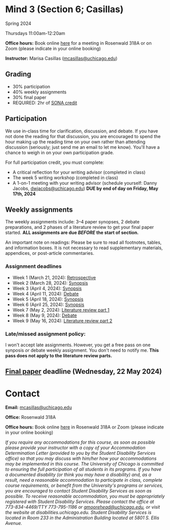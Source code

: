 # Mind 3 (Section 6; Casillas)

Spring 2024

Thursdays 11:00am-12:20am

**Office hours:** Book online [here](https://calendar.app.google/g3mwVsxEbQAZHoDT6) for a meeting in Rosenwald 318A or on Zoom (please indicate in your online booking)

**Instructor:** Marisa Casillas (mcasillas@uchicago.edu)

## Grading 

* 30% participation
* 40% weekly assignments
* 30% final paper
* REQUIRED: 2hr of [SONA credit](http://uchicago.sona-systems.com/)


## Participation

We use in-class time for clarification, discussion, and debate. If you have not done the reading for that discussion, you are encouraged to spend the hour making up the reading time on your own rather than attending discussion (seriously; just send me an email to let me know). You'll have a chance to weigh in on your own participation grade.

For full participation credit, you must complete:

* A critical reflection for your writing advisor (completed in class)
* The week 5 writing workshop (completed in class)
* A 1-on-1 meeting with your writing advisor (schedule yourself: Danny Jacobs, dwjacobs@uchicago.edu) **DUE by end of day on Friday, May 17th, 2024**


## Weekly assignments

The weekly assignments include: 3–4 paper synopses, 2 debate preparations, and 2 phases of a literature review to get your final paper started.  **ALL assignments are due _BEFORE_ the start of section.**

An important note on readings: Please be sure to read all footnotes, tables, and information boxes. It is not necessary to read supplementary materials, appendices, or post-article commentaries.

### Assignment deadlines

* Week 1 (March 21, 2024): [Retrospective](../course_instructions/retrospective/)
* Week 2 (March 28, 2024): [Synopsis](../course_instructions/wkly-syn/)
* Week 3 (April 4, 2024): [Synopsis](../course_instructions/wkly-syn/)
* Week 4 (April 11, 2024): [Debate](../course_instructions/wkly-debate/)
* Week 5 (April 18, 2024): [Synopsis](../course_instructions/wkly-syn/)
* Week 6 (April 25, 2024): [Synopsis](../course_instructions/wkly-syn/)
* Week 7 (May 2, 2024): [Literature review part 1](../course_instructions/wkly-litrev/)
* Week 8 (May 9, 2024): [Debate](../course_instructions/wkly-debate/)
* Week 9 (May 16, 2024): [Literature review part 2](../course_instructions/wkly-litrev/)

### Late/missed assignment policy:

I won't accept late assignments. However, you get a free pass on one synposis _or_ debate weekly assignment. You don't need to notify me. **This pass does not apply to the literature review parts.**


## [Final paper](../course_instructions/final-paper/) deadline (Wednesday, 22 May 2024)


# Contact
**Email:** mcasillas@uchicago.edu

**Office:** Rosenwald 318A

**Office hours:** Book online [here](https://calendar.app.google/g3mwVsxEbQAZHoDT6) in Rosenwald 318A or Zoom (please indicate in your online booking)


_If you require any accommodations for this course, as soon as possible please provide your instructor with a copy of your Accommodation Determination Letter (provided to you by the Student Disability Services office) so that you may discuss with him/her how your accommodations may be implemented in this course.
The University of Chicago is committed to ensuring the full participation of all students in its programs. If you have a documented disability (or think you may have a disability) and, as a result, need a reasonable accommodation to participate in class, complete course requirements, or benefit from the University's programs or services, you are encouraged to contact Student Disability Services as soon as possible. To receive reasonable accommodation, you must be appropriately registered with Student Disability Services.  Please contact the office at 773-834-4469/TTY 773-795-1186 or gmoorehead@uchicago.edu, or visit the website at disabilities.uchicago.edu.  Student Disability Services is located in Room 233 in the Administration Building located at 5801 S. Ellis Avenue._